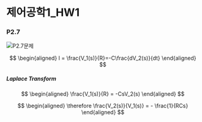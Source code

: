 # 제어공학1_HW1

### P2.7

![P2.7문제](https://drive.google.com/uc?id=1_QENZpuvk4i05Qigw5ISqzQ24JDSfk4V)

$$
\begin{aligned}
I = \frac{V_1(s)}{R}=-C\frac{dV_2(s)}{dt}
\end{aligned}
$$

##### Laplace Transform

$$
\begin{aligned}
\frac{V_1(s)}{R} = -CsV_2(s)
\end{aligned}
$$

$$
\begin{aligned}
\therefore \frac{V_2(s)}{V_1(s)} = - \frac{1}{RCs}
\end{aligned}
$$

